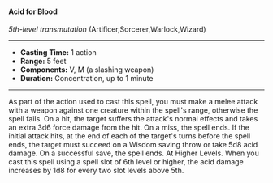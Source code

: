 #### Acid for Blood
*5th-level transmutation* (Artificer,Sorcerer,Warlock,Wizard)
___
- **Casting Time:** 1 action
- **Range:** 5 feet
- **Components:** V, M (a slashing weapon)
- **Duration:** Concentration, up to 1 minute
---
As part of the action used to cast this spell, you
must make a melee attack with a weapon against
one creature within the spell's range, otherwise the
spell fails. On a hit, the target suffers the attack's
normal effects and takes an extra 3d6 force damage
from the hit. On a miss, the spell ends.
If the initial attack hits, at the end of each of the
target's turns before the spell ends, the target must
succeed on a Wisdom saving throw or take 5d8 acid
damage. On a successful save, the spell ends.
At Higher Levels.  When you cast this spell using
a spell slot of 6th level or higher, the acid damage
increases by 1d8 for every two slot levels above 5th.
